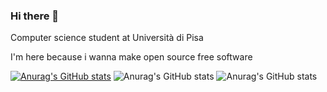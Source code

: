 ### Hi there 👋

<!--
**Francesco7602/Francesco7602** is a ✨ _special_ ✨ repository because its `README.md` (this file) appears on your GitHub profile.

Here are some ideas to get you started:

- 🔭 I’m currently working on ...
- 🌱 I’m currently learning ...
- 👯 I’m looking to collaborate on ...
- 🤔 I’m looking for help with ...
- 💬 Ask me about ...
- 📫 How to reach me: ...
- 😄 Pronouns: ...
- ⚡ Fun fact: ...
-->
Computer science student at Università di Pisa

I'm here because i wanna make open source free software

[![Anurag's GitHub stats](https://github-readme-stats.vercel.app/api?username=francesco7602)](https://github.com/anuraghazra/github-readme-stats)
![Anurag's GitHub stats](https://github-readme-stats.vercel.app/api?username=francesco7602&show_icons=true)
![Anurag's GitHub stats](https://github-readme-stats.vercel.app/api?username=francesco7602&show_icons=true&theme=tokyonight)
